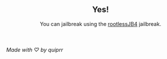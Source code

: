 <center>
<h2>Yes!</h2>
You can jailbreak using the <a href="https://github.com/brandonplank/rootlessJB4">rootlessJB4</a> jailbreak.
</center>
<br>
<br>

###### Made with ♡ by quiprr